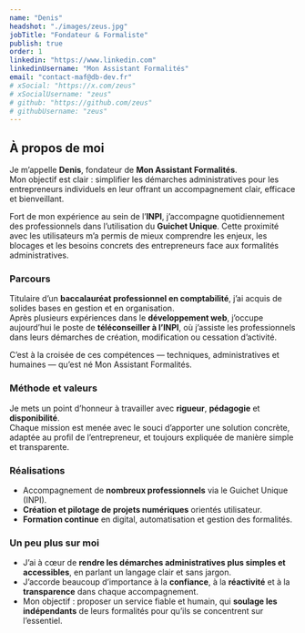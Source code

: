 ```yaml
---
name: "Denis"
headshot: "./images/zeus.jpg"
jobTitle: "Fondateur & Formaliste"
publish: true
order: 1
linkedin: "https://www.linkedin.com"
linkedinUsername: "Mon Assistant Formalités"
email: "contact-maf@db-dev.fr"
# xSocial: "https://x.com/zeus"
# xSocialUsername: "zeus"
# github: "https://github.com/zeus"
# githubUsername: "zeus"
---
```


## À propos de moi

Je m’appelle **Denis**, fondateur de **Mon Assistant Formalités**.  
Mon objectif est clair : simplifier les démarches administratives pour les entrepreneurs individuels en leur offrant un accompagnement clair, efficace et bienveillant.

Fort de mon expérience au sein de l’**INPI**, j’accompagne quotidiennement des professionnels dans l’utilisation du **Guichet Unique**. Cette proximité avec les utilisateurs m’a permis de mieux comprendre les enjeux, les blocages et les besoins concrets des entrepreneurs face aux formalités administratives.

### Parcours

Titulaire d’un **baccalauréat professionnel en comptabilité**, j’ai acquis de solides bases en gestion et en organisation.  
Après plusieurs expériences dans le **développement web**, j’occupe aujourd’hui le poste de **téléconseiller à l’INPI**, où j’assiste les professionnels dans leurs démarches de création, modification ou cessation d’activité.

C’est à la croisée de ces compétences — techniques, administratives et humaines — qu’est né Mon Assistant Formalités.

### Méthode et valeurs

Je mets un point d’honneur à travailler avec **rigueur**, **pédagogie** et **disponibilité**.  
Chaque mission est menée avec le souci d’apporter une solution concrète, adaptée au profil de l’entrepreneur, et toujours expliquée de manière simple et transparente.

### Réalisations

- Accompagnement de **nombreux professionnels** via le Guichet Unique (INPI).
- **Création et pilotage de projets numériques** orientés utilisateur.
- **Formation continue** en digital, automatisation et gestion des formalités.

### Un peu plus sur moi

- J’ai à cœur de **rendre les démarches administratives plus simples et accessibles**, en parlant un langage clair et sans jargon.  
- J’accorde beaucoup d’importance à la **confiance**, à la **réactivité** et à la **transparence** dans chaque accompagnement.  
- Mon objectif : proposer un service fiable et humain, qui **soulage les indépendants** de leurs formalités pour qu’ils se concentrent sur l’essentiel.

